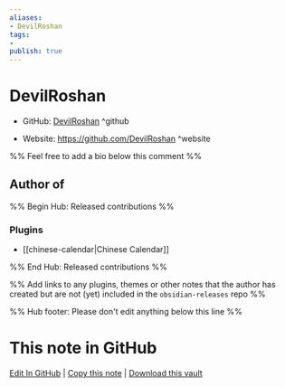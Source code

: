 ```yaml
---
aliases:
- DevilRoshan
tags:
- 
publish: true
---
```


# DevilRoshan

- GitHub: [DevilRoshan](https://github.com/DevilRoshan/) ^github
<!-- - Discord: `@` ^discord-->
- Website: <https://github.com/DevilRoshan> ^website
<!-- - [[Publish sites|Publish site]]: <https://> ^publish-->

%% Feel free to add a bio below this comment %%


## Author of

%% Begin Hub: Released contributions %%
### Plugins
- [[chinese-calendar|Chinese Calendar]]

%% End Hub: Released contributions %%

%% Add links to any plugins, themes or other notes that the author has created but are not (yet) included in the `obsidian-releases` repo %%

<!--
### Unlisted plugins
-->

<!--
### Others
-->

<!--
## Sponsor this author
-->

<!-- - [[GitHub sponsors]]: [Sponsor @DevilRoshan on GitHub Sponsors](https://github.com/sponsors/DevilRoshan) ^github-sponsor-->
<!-- - [[Buy me a coffee]]: <https://> ^buy-me-a-coffee-->
<!-- - [[PayPal]]: <https://> ^paypal-->
<!-- - [[Patreon]]: <https://> ^patreon-->

<!--
## Follow this author
-->

<!-- - [[YouTube Channels|On YouTube]]: <https://> ^youtube-->
<!-- - Twitter: <https://> ^twitter-->
<!-- - ... -->

%% Hub footer: Please don't edit anything below this line %%

# This note in GitHub

<span class="git-footer">[Edit In GitHub](https://github.dev/obsidian-community/obsidian-hub/blob/main/01%20-%20Community/People/DevilRoshan.md "git-hub-edit-note") | [Copy this note](https://raw.githubusercontent.com/obsidian-community/obsidian-hub/main/01%20-%20Community/People/DevilRoshan.md "git-hub-copy-note") | [Download this vault](https://github.com/obsidian-community/obsidian-hub/archive/refs/heads/main.zip "git-hub-download-vault") </span>
